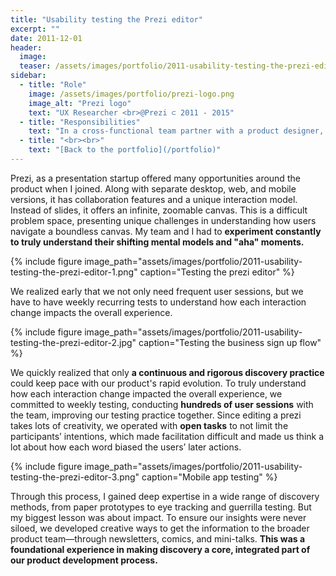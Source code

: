 ```yaml
---
title: "Usability testing the Prezi editor"
excerpt: ""
date: 2011-12-01
header:
  image:
  teaser: /assets/images/portfolio/2011-usability-testing-the-prezi-editor-1.png
sidebar:
  - title: "Role"
    image: /assets/images/portfolio/prezi-logo.png
    image_alt: "Prezi logo"
    text: "UX Researcher <br>@Prezi ⊂ 2011 - 2015"
  - title: "Responsibilities"
    text: "In a cross-functional team partner with a product designer, a product manager and engineers and enable discovery and learning about users."
  - title: "<br><br>"
    text: "[Back to the portfolio](/portfolio)"
---
```


Prezi, as a presentation startup offered many opportunities around the product when I joined. Along with separate desktop, web, and mobile versions, it has collaboration features and a unique interaction model. Instead of slides, it offers an infinite, zoomable canvas. This is a difficult problem space, presenting unique challenges in understanding how users navigate a boundless canvas. My team and I had to **experiment constantly to truly understand their shifting mental models and "aha" moments.**

{% include figure image_path="assets/images/portfolio/2011-usability-testing-the-prezi-editor-1.png" caption="Testing the prezi editor" %}

We realized early that we not only need frequent user sessions, but we have to have weekly recurring tests to understand how each interaction change impacts the overall experience. 

{% include figure image_path="assets/images/portfolio/2011-usability-testing-the-prezi-editor-2.jpg" caption="Testing the business sign up flow" %}

We quickly realized that only **a continuous and rigorous discovery practice** could keep pace with our product's rapid evolution. To truly understand how each interaction change impacted the overall experience, we committed to weekly testing, conducting **hundreds of user sessions** with the team, improving our testing practice together. Since editing a prezi takes lots of creativity, we operated with **open tasks** to not limit the participants’ intentions, which made facilitation difficult and made us think a lot about how each word biased the users’ later actions.

{% include figure image_path="assets/images/portfolio/2011-usability-testing-the-prezi-editor-3.png" caption="Mobile app testing" %}

Through this process, I gained deep expertise in a wide range of discovery methods, from paper prototypes to eye tracking and guerrilla testing. But my biggest lesson was about impact. To ensure our insights were never siloed, we developed creative ways to get the information to the broader product team—through newsletters, comics, and mini-talks. **This was a foundational experience in making discovery a core, integrated part of our product development process.**
